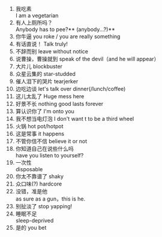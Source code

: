 1. 我吃素  
 I am a vegetarian   
2. 有人上厕所吗？   
Anybody has to pee?** (anybody...?)**  
3. 你牛逼
you roke  /  you are really something 
4. 有话直说！
Talk truly!
5. 不辞而别
leave without notice
6. 说曹操，曹操就到
speak of the devil（and he will appear）
7. 大片儿
blockbuster
8. 众星云集的
star-studded
9. 催人泪下的哭片
tearjerker
10. 边吃边谈
let's talk over dinner(/lunch/coffee)
11. 这儿太乱了
Huge mess here
12. 好景不长
nothing good lasts forever
13. 算认识你了
I'm onto you
14. 我不想当电灯泡
I don't want t to be a third wheel
15. 火锅
hot pot/hotpot
16. 这是常事
it happens  
17. 不管你信不信
believe it or not  
18. 你知道自己在说些什么吗  
have you listen to yourself?  
19. 一次性  
disposable  
20. 你太不靠谱了
shaky  
21. 众口味(?) 
hardcore  
22. 没错，准是他  
as sure as a gun，this is he.
23. 别扯淡了
stop yapping!  
24. 睡眠不足  
sleep-deprived
25. 是的
you bet  



 
